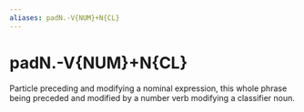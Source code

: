 ```yaml
---
aliases: padN.-V{NUM}+N{CL}
---
```

# padN.-V{NUM}+N{CL}

Particle preceding and modifying a nominal expression, this whole phrase being preceded and modified by a number verb modifying a classifier noun.